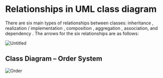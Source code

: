 # Relationships in UML class diagram
There are six main types of relationships between classes: inheritance , realization / implementation , composition , aggregation , association, and dependency . The arrows for the six relationships are as follows:

![Untitled](https://github.com/ZaraSam/Order-System/assets/136806163/193b81f0-c2ca-44e2-a056-c097ac17e1b5)


## Class Diagram – Order System
![Order](https://github.com/ZaraSam/Order-System/assets/136806163/cf1e3f44-a28c-45f4-85ce-69abc6b6e16b)

